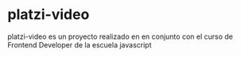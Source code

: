 # platzi-video
platzi-video  es un proyecto realizado en  en conjunto con el curso de Frontend Developer de la escuela javascript
